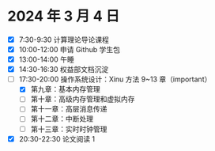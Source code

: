 # 2024 年 3 月 4 日

* [X] 7:30-9:30 计算理论导论课程
* [X] 10:00-12:00 申请 Github 学生包
* [X] 13:00-14:00 午睡
* [X] 14:30-16:30 权益部文档沉淀
* [ ] 17:30-20:00 操作系统设计：Xinu 方法 9~13 章（important）
  * [X] 第九章：基本内存管理
  * [ ] 第十章：高级内存管理和虚拟内存
  * [ ] 第十一章：高层消息传递
  * [ ] 第十二章：中断处理
  * [ ] 第十三章：实时时钟管理
* [X] 20:30-22:30 论文阅读 1
